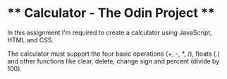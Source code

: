 # ** Calculator - The Odin Project **

In this assignment I'm required to create a calculator using JavaScript, HTML and CSS.

The calculator must support the four basic operations (+, -, *, /), floats (.) and other functions like clear, delete, change sign and percent (divide by 100).